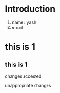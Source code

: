 # Introduction

1. name : yash
2. email

<h1>this is 1</h1>
<h2>this is 1</h2>

changes accested

unappropriate changes